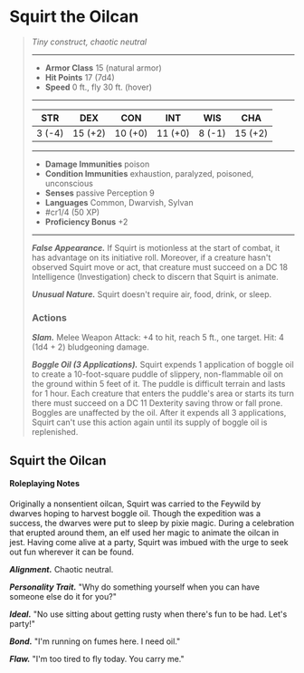 # Squirt the Oilcan
>*Tiny construct, chaotic neutral*
>___
>- **Armor Class** 15 (natural armor)
>- **Hit Points** 17 (7d4)
>- **Speed** 0 ft., fly 30 ft. (hover)
>___
>|STR|DEX|CON|INT|WIS|CHA|
>|:---:|:---:|:---:|:---:|:---:|:---:|
>|3 (-4)|15 (+2)|10 (+0)|11 (+0)|8 (-1)|15 (+2)|
>___
>- **Damage Immunities** poison
>- **Condition Immunities** exhaustion, paralyzed, poisoned, unconscious
>- **Senses** passive Perception 9
>- **Languages** Common, Dwarvish, Sylvan
>- #cr1/4 (50 XP)
>- **Proficiency Bonus** +2
>___
>***False Appearance.*** If Squirt is motionless at the start of combat, it has advantage on its initiative roll. Moreover, if a creature hasn't observed Squirt move or act, that creature must succeed on a DC 18 Intelligence (Investigation) check to discern that Squirt is animate.  
>
>***Unusual Nature.*** Squirt doesn't require air, food, drink, or sleep.  
>
>### Actions
>***Slam.*** Melee Weapon Attack: +4 to hit, reach 5 ft., one target. Hit: 4 (1d4 + 2) bludgeoning damage.  
>
>***Boggle Oil (3 Applications).*** Squirt expends 1 application of boggle oil to create a 10-foot-square puddle of slippery, non-flammable oil on the ground within 5 feet of it. The puddle is difficult terrain and lasts for 1 hour. Each creature that enters the puddle's area or starts its turn there must succeed on a DC 11 Dexterity saving throw or fall prone. Boggles are unaffected by the oil. After it expends all 3 applications, Squirt can't use this action again until its supply of boggle oil is replenished.

## Squirt the Oilcan

#### Roleplaying Notes
Originally a nonsentient oilcan, Squirt was carried to the Feywild by dwarves hoping to harvest boggle oil. Though the expedition was a success, the dwarves were put to sleep by pixie magic. During a celebration that erupted around them, an elf used her magic to animate the oilcan in jest. Having come alive at a party, Squirt was imbued with the urge to seek out fun wherever it can be found.

***Alignment.*** Chaotic neutral.

***Personality Trait.*** "Why do something yourself when you can have someone else do it for you?"

***Ideal.*** "No use sitting about getting rusty when there's fun to be had. Let's party!"

***Bond.*** "I'm running on fumes here. I need oil."

***Flaw.*** "I'm too tired to fly today. You carry me."